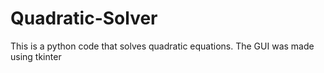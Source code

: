 # Quadratic-Solver
This is a python code that solves quadratic equations. The GUI was made using tkinter
